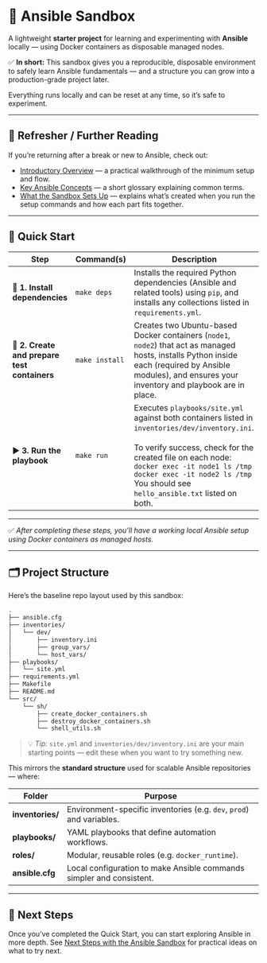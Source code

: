 # 🧪 Ansible Sandbox

A lightweight **starter project** for learning and experimenting with **Ansible** locally —
using Docker containers as disposable managed nodes.

✅ **In short:**
This sandbox gives you a reproducible, disposable environment to safely learn Ansible fundamentals — and a structure you can grow into a production-grade project later.

Everything runs locally and can be reset at any time, so it’s safe to experiment.

---

## 📘 Refresher / Further Reading

If you’re returning after a break or new to Ansible, check out:

* [Introductory Overview](docs/introductory_overview_ansible.md) — a practical walkthrough of the minimum setup and flow.
* [Key Ansible Concepts](docs/key_ansible_concepts.md) — a short glossary explaining common terms.
* [What the Sandbox Sets Up](docs/what_the_sandbox_sets_up.md) — explains what’s created when you run the setup commands and how each part fits together.

---

## 🚀 Quick Start

| **Step**                                     | **Command(s)** | **Description**                                                                                                                                                                                                                                                                                  |
| -------------------------------------------- | -------------- | ------------------------------------------------------------------------------------------------------------------------------------------------------------------------------------------------------------------------------------------------------------------------------------------------ |
| 🧩 **1. Install dependencies**               | `make deps`    | Installs the required Python dependencies (Ansible and related tools) using `pip`, and installs any collections listed in `requirements.yml`.                                                                                                                                                    |
| 🐳 **2. Create and prepare test containers** | `make install` | Creates two Ubuntu-based Docker containers (`node1`, `node2`) that act as managed hosts, installs Python inside each (required by Ansible modules), and ensures your inventory and playbook are in place.                                                                                        |
| ▶️ **3. Run the playbook**                   | `make run`     | Executes `playbooks/site.yml` against both containers listed in `inventories/dev/inventory.ini`. <br><br>To verify success, check for the created file on each node:<br>`docker exec -it node1 ls /tmp`<br>`docker exec -it node2 ls /tmp`<br>You should see `hello_ansible.txt` listed on both. |

---

✅ *After completing these steps, you’ll have a working local Ansible setup using Docker containers as managed hosts.*

---

## 🗂️ Project Structure

Here’s the baseline repo layout used by this sandbox:

```bash
.
├── ansible.cfg
├── inventories/
│   └── dev/
│       ├── inventory.ini
│       ├── group_vars/
│       └── host_vars/
├── playbooks/
│   └── site.yml
├── requirements.yml
├── Makefile
├── README.md
└── src/
    └── sh/
        ├── create_docker_containers.sh
        ├── destroy_docker_containers.sh
        └── shell_utils.sh
```

> 💡 *Tip:* `site.yml` and `inventories/dev/inventory.ini` are your main starting points — edit these when you want to try something new.

This mirrors the **standard structure** used for scalable Ansible repositories — where:

| Folder           | Purpose                                                                 |
| ---------------- | ----------------------------------------------------------------------- |
| **inventories/** | Environment-specific inventories (e.g. `dev`, `prod`) and variables.    |
| **playbooks/**   | YAML playbooks that define automation workflows.                        |
| **roles/**       | Modular, reusable roles (e.g. `docker_runtime`). |
| **ansible.cfg**  | Local configuration to make Ansible commands simpler and consistent. |

---

## 🌱 Next Steps

Once you’ve completed the Quick Start, you can start exploring Ansible in more depth.
See [Next Steps with the Ansible Sandbox](docs/next_steps_with_ansible_sandbox.md) for practical ideas on what to try next.
